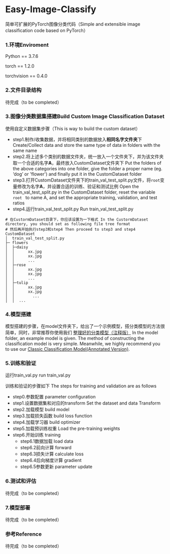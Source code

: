 # Easy-Image-Classify
简单可扩展的PyTorch图像分类代码（Simple and extensible image classification code based on  PyTorch）



### 1.环境Enviroment

Python == 3.7.6

torch == 1.2.0

torchvision == 0.4.0



### 2.文件目录结构

待完成（to be completed）



### 3.图像分类数据集搭建Build Custom Image Classification Dataset

使用自定义数据集步骤（This is way to build the custom dataset）

- step1.制作/收集数据，并将相同类别的数据放入**相同名字文件夹**下 Create/Collect data and store the same type of data in folders with the same name
- step2.将上述多个类别的数据文件夹，统一放入一个文件夹下，并为该文件夹取一个合适的名字**A**，最终放入CustomDataset文件夹下 Put the folders of the above categories into one folder, give the folder a proper name (eg. ‘dog’ or 'flower') and finally put it in the CustomDataset folder  
- step3.打开CustomDataset文件夹下的train_val_test_split.py文件，将`root`变量修改为名字**A**，并设置合适的训练、验证和测试比例 Open the train_val_test_split.py in the CustomDataset folder, reset the variable `root ` to name A, and set the appropriate training, validation, and test ratios
- step4.运行train_val_test_split.py Run train_val_test_split.py

```
# 在CustormDataset目录下，你应该设置为一下格式 In the CustormDataset directory, you should set as following file tree format  
# 然后再开始执行step3和step4 Then proceed to step3 and step4
CustomDataset
│  train_val_test_split.py
├─ flowers
│  ├─daisy
│  │      xx.jpg
│  │      xx.jpg
│  │      ...
│  ├─rose
│  │      xx.jpg
│  │      xx.jpg
│  │      ...
│  ├─tulip
│  │      xx.jpg
│  │      xx.jpg
│  │ 	    ... 
│  │  ...      
```



### 4.模型搭建

模型搭建的步骤，在model文件夹下，给出了一个示例模型，搭分类模型的方法很简单，同时，非常推荐你使用我们 [整理好的分类模型（注释版）](https://github.com/Windxy/Classic_Network_PyTorch) In the model folder, an example model is given. The method of constructing the classification model is very simple. Meanwhile, we highly recommend you to use our [Classic Classification Model(Annotated Version)](https://github.com/Windxy/Classic_Network_PyTorch).



### 5.训练和验证

运行train_val.py   run train_val.py 

训练和验证的步骤如下 The steps for training and validation are as follows

- step0.参数配置 parameter configuration
- step1.设置数据集和对应的transform Set the dataset and data Transform  
- step2.加载模型 build model
- step3.加载损失函数 build loss function
- step4.加载学习器 build optimizer
- step5.加载预训练权重 Load the pre-training weights
- step6.开始训练 training
  - step6.1数据加载 load data
  - step6.2前向计算 forward
  - step6.3损失计算 calculate loss
  - step6.4后向梯度计算 gradient
  - step6.5参数更新 parameter update




### 6.测试和评估

待完成（to be completed）



### 7.模型部署

待完成（to be completed）



### 参考Reference

待完成（to be completed）

